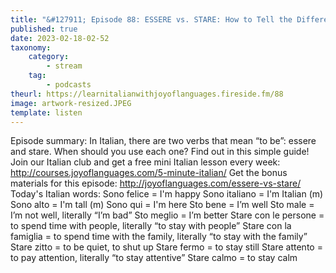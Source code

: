 ```yaml
---
title: "&#127911; Episode 88: ESSERE vs. STARE: How to Tell the Difference between these Two Verbs"
published: true
date: 2023-02-18-02-52
taxonomy:
    category:
        - stream
    tag:
        - podcasts
theurl: https://learnitalianwithjoyoflanguages.fireside.fm/88
image: artwork-resized.JPEG
template: listen
---
```


Episode summary: In Italian, there are two verbs that mean &ldquo;to be&rdquo;: essere and stare. When should you use each one? Find out in this simple guide! Join our Italian club and get a free mini Italian lesson every week: http://courses.joyoflanguages.com/5-minute-italian/ Get the bonus materials for this episode: http://joyoflanguages.com/essere-vs-stare/ Today&#039;s Italian words: Sono felice = I&#039;m happy Sono italiano = I&#039;m Italian (m) Sono alto = I&#039;m tall (m) Sono qui = I&#039;m here Sto bene = I&rsquo;m well Sto male = I&rsquo;m not well, literally &ldquo;I&rsquo;m bad&rdquo; Sto meglio = I&rsquo;m better Stare con le persone = to spend time with people, literally &ldquo;to stay with people&rdquo; Stare con la famiglia = to spend time with the family, literally &ldquo;to stay with the family&rdquo; Stare zitto = to be quiet, to shut up Stare fermo = to stay still Stare attento = to pay attention, literally &ldquo;to stay attentive&rdquo; Stare calmo = to stay calm
